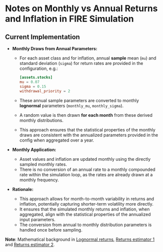 # Notes on Monthly vs Annual Returns and Inflation in FIRE Simulation

## Current Implementation

- **Monthly Draws from Annual Parameters:**

  - For each asset class and for inflation, annual **sample** mean (`mu`) and
    standard deviation (`sigma`) for return rates are provided in the configuration, e.g.:

    ```toml
    [assets.stocks]
    mu = 0.07
    sigma = 0.15
    withdrawal_priority = 2
    ```

  - These annual sample parameters are converted to monthly **lognormal** parameters
    (`monthly_mu`, `monthly_sigma`).
  - A random value is then drawn **for each month** from these derived monthly distributions.
  - This approach ensures that the statistical properties of the monthly draws are consistent with
    the annualized parameters provided in the config when aggregated over a year.

- **Monthly Application:**

  - Asset values and inflation are updated monthly using the directly sampled monthly rates.
  - There is no conversion of an annual rate to a monthly compounded rate within the simulation
    loop, as the rates are already drawn at a monthly frequency.

- **Rationale:**
  - This approach allows for month-to-month variability in returns and inflation, potentially
    capturing shorter-term volatility more directly.
  - It ensures that the simulated monthly returns and inflation, when aggregated, align with the
    statistical properties of the annualized input parameters.
  - The conversion from annual to monthly distribution parameters is handled once before sampling.

**Note**: Mathematical background in [Lognormal returns](lognormal-returns.md), [Returns estimator 1](returns-estimators-1.md)
and [Returns estimator 2](returns-estimators-2.md).
